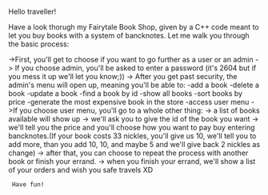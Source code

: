Hello traveller!

Have a look thorugh my Fairytale Book Shop, given by a C++ code meant to let you buy books with a system of bancknotes.
Let me walk you through the basic process:

->First, you'll get to choose if you want to go further as a user or an admin
  -> If you choose admin, you'll be asked to enter a password (it's 2604 but if you mess it up we'll let you know;))
  -> After you get past security, the admin's menu will open up, meaning you'll be able to:
     -add a book
     -delete a book
     -update a book
     -find a book by id
     -show all books
     -sort books by price
     -generate the most expensive book in the store
     -access user menu
   ->If you choose user menu, you'll go to a whole other thing:
     -> a list of books available will show up
     -> we'll ask you to give the id of the book you want
     -> we'll tell you the price and you'll choose how you want to pay buy entering bancknotes.(If your book costs 33 nickles, 
     you'll give us 10, we'll tell you to add more, than you add 10, 10, and maybe 5 and we'll give back 2 nickles as change)
     -> after that, you can choose to repeat the process with another book or finish your errand.
     -> when you finish your errand, we'll show a list of your orders and wish you safe travels XD

     Have fun!
